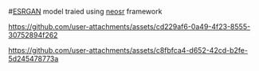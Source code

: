 #[ESRGAN](https://github.com/xinntao/ESRGAN) model traied using [neosr](https://github.com/neosr-project/neosr) framework

https://github.com/user-attachments/assets/cd229af6-0a49-4f23-8555-30752894f262

https://github.com/user-attachments/assets/c8fbfca4-d652-42cd-b2fe-5d245478773a
